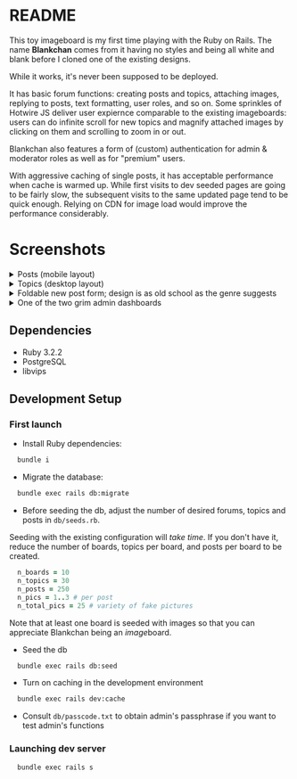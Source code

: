 # README

This toy imageboard is my first time playing with the Ruby on Rails.
The name **Blankchan** comes from it having no styles and being all white and blank
before I cloned one of the existing designs.

While it works, it's never been supposed to be deployed.

It has basic forum functions: 
creating posts and topics, attaching images, replying to posts, text formatting, user roles, and so on. 
Some sprinkles of Hotwire JS deliver user expiernce comparable to the existing imageboards: 
users can do infinite scroll for new topics and magnify attached images by clicking on them and scrolling to zoom in or out.

Blankchan also features a form of (custom) authentication for admin & moderator roles as well as for "premium" users.

With aggressive caching of single posts, it has acceptable performance when cache is warmed up.
While first visits to dev seeded pages are going to be fairly slow,
the subsequent visits to the same updated page tend to be quick enough.
Relying on CDN for image load would improve the performance considerably.

# Screenshots
<details>
  <summary>
    Posts (mobile layout)
  </summary>
  
  ![Posts](https://github.com/user-attachments/assets/87673f13-2295-4c32-8dc9-bfe42a088bc4)

</details>
<details>
  <summary>
     Topics (desktop layout)
  </summary>

  ![Topics](https://github.com/user-attachments/assets/4d91f27f-2983-4b3a-bb32-8d7880cab245)

</details>
<details>
  <summary>
    Foldable new post form; design is as old school as the genre suggests
  </summary>
  
  ![Admin dashboard](https://github.com/user-attachments/assets/d844ac66-f519-4ab6-9d85-f9030305e66b)

</details>
<details>
  <summary>
    One of the two grim admin dashboards
  </summary>

  ![Admin dashboard](https://github.com/user-attachments/assets/e6ac9994-b6ce-4215-8c53-98a487c1ba53)

</details>

## Dependencies
- Ruby 3.2.2
- PostgreSQL
- libvips

## Development Setup
### First launch

- Install Ruby dependencies:
```sh
  bundle i
```

- Migrate the database:
```sh
  bundle exec rails db:migrate
```

- Before seeding the db, adjust the number of desired forums, topics and posts in `db/seeds.rb`.

Seeding with the existing configuration will *take time*. If you don't have it, reduce the number of boards, topics per board, and posts per board to be created.

```ruby
  n_boards = 10
  n_topics = 30
  n_posts = 250
  n_pics = 1..3 # per post
  n_total_pics = 25 # variety of fake pictures
```

Note that at least one board is seeded with images so that you can appreciate Blankchan being an *image*board.

- Seed the db
```sh
  bundle exec rails db:seed
```

- Turn on caching in the development environment
```sh
  bundle exec rails dev:cache
```

- Consult `db/passcode.txt` to obtain admin's passphrase if you want to test admin's functions

### Launching dev server
```sh
  bundle exec rails s
```
